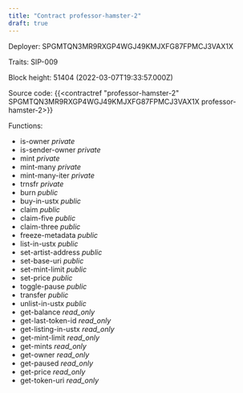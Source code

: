 ```yaml
---
title: "Contract professor-hamster-2"
draft: true
---
```

Deployer: SPGMTQN3MR9RXGP4WGJ49KMJXFG87FPMCJ3VAX1X

Traits:
SIP-009 



Block height: 51404 (2022-03-07T19:33:57.000Z)

Source code: {{<contractref "professor-hamster-2" SPGMTQN3MR9RXGP4WGJ49KMJXFG87FPMCJ3VAX1X professor-hamster-2>}}

Functions:

* is-owner _private_
* is-sender-owner _private_
* mint _private_
* mint-many _private_
* mint-many-iter _private_
* trnsfr _private_
* burn _public_
* buy-in-ustx _public_
* claim _public_
* claim-five _public_
* claim-three _public_
* freeze-metadata _public_
* list-in-ustx _public_
* set-artist-address _public_
* set-base-uri _public_
* set-mint-limit _public_
* set-price _public_
* toggle-pause _public_
* transfer _public_
* unlist-in-ustx _public_
* get-balance _read_only_
* get-last-token-id _read_only_
* get-listing-in-ustx _read_only_
* get-mint-limit _read_only_
* get-mints _read_only_
* get-owner _read_only_
* get-paused _read_only_
* get-price _read_only_
* get-token-uri _read_only_
